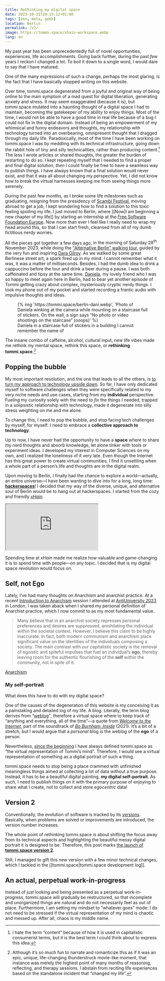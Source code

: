 ```yaml
---
title: Rethinking my digital space
date: 2023-10-31T20:15:12+01:00
tags: [zen, meta, geek]
location: Berlin
permalink: /v2/
image: https://tommi.space/xhain-workspace.webp
lang: en
---
```

My past year has been unprecedentedly full of novel opportunities, experiences, life accomplishments. Going back further, during the past *few* years I reckon I changed a lot. To boil it down to a single word, I would dare to say that I have matured.

One of the many expressions of such a change, perhaps the most glaring, is the fact that I have basically stopped writing on this website.

Over time, tommi.space degenerated from a joyful and original way of being online to the main symptom of a mad quest for digital liberation, generating anxiety and stress. It may seem exaggerated (because it is), but tommi.space mutated into a haunting thought of a digital space I had to maintain, becoming the gatekeeper of my ability to enjoy things. Most of the time, I would not be able to have a good time in real life because of a bug I could not fix in the digital domain. Instead of being an empowerment of my whimsical and funny endeavors and thoughts, my relationship with technology turned into an overbearing, omnipresent thought that I dragged through my daily life. Paradoxically, most of the time I have been working on tommi.space I was by meddling with its technical infrastructure, going down the rabbit hole of tiny and silly technicalities, rather than producing content.[^1] The less I wrote articles or shared thoughts, the greater the burden of restarting to do so. I kept repeating myself that I needed to find a proper and final digital solution, *then* I could finally be free to have a seamless way to publish things. I have always known that a final solution would never exist, and that it was all about changing my perspective. Yet, I did not know how to break the virtual harnesses keeping me from seeing things more serenely.

During the past few months, as I broke some life milestones such as graduating, resigning from the presidency of [Scambi Festival](https://scambi.org/en 'Scambi Festival official website'), moving abroad to get a job, I kept wondering how to find a solution to this toxic feeling spoiling my life. I just moved to Berlin, where [[Now|I am beginning a new chapter of my life]] by starting an internship at the [Free Software Foundation Europe](https://fsfe.org 'FSFE website'). Now more than ever l feel like I really need to wrap my head around this, so that I can start fresh, cleansed from all of my dumb fictitious nerdy worries.

All the pieces got together a few days ago, <time datetime='2023-10-28T11:32:43+02:00'>in the morning of Saturday 28<sup>th</sup> November 2023</time>, while doing the [<q>Alternative Berlin</q> walking tour](https://freewalkingtour.com/berlin/alternative-berlin 'Alternative Berlin Tour | Free Walking Tour by Walkative!'), guided by the very fun and inspiring [Dara Gilroy](https://daragilroy.com 'Dara’s Tour - Tips and Suggestions for Berlin'). As we walked by some great Berlinese street art, a spark fired up in my mind. I cannot remember what it was, it was a matter of milliseconds. Besides, I had the dumb idea to drink a cappuccino before the tour and drink a beer during a pause. I was both caffeinated and tipsy at the same time. [Daniela](https://instagram.com/cappucciodaniela 'Daniela’s Instagram profile'), my lovely friend who I was so happy to meet again here in Berlin, had to bear yet another episode of Tommi getting crazy about complex, mysteriously cryptic nerdy things. I took my phone out of my pocket and started recording a frantic audio with impulsive thoughts and ideas.

<figure>
	{% img 'https://tommi.space/berlin-dani.webp', 'Photo of Daniela winking at the camera while mounting on a staircase full of stickers. On the wall, a sign says “No photo or video shootings on the staircase” (ooops)' %}
	<figcaption>Daniela in a staircase full of stickers in a building I cannot remember the name of</figcaption>
</figure>

The insane combo of caffeine, alcohol, cultural input, new life vibes made me rethink my mental space, rethink this space, or **rethinking tommi.space**.[^2]

## Popping the bubble

My most important resolution, and the one that leads to all the others, is <u>to turn my approach to technology upside down</u>. So far, I have only dedicated myself to software challenges when they were specifically related to my very niche needs and use cases, starting from my **individual** perspective. Fueling my curiosity solely with the need to *fix* the things I needed, trapped in a solipsistic relationship with technology, made it degenerate into silly stress weighting on me and me alone.

To change this, I need to pop the bubble, and stop facing tech challenges by myself, for myself: I need to embrace a **collective approach to technology**.

Up to now, I have never had the opportunity to have a **space** where to share my nerd thoughts and absorb knowledge, let alone tinker with tools or experiment ideas. I developed my interest in Computer Sciences on my own, and I realized the loneliness of it very late. Even though the Internet has this great power to create virtual communities, I find it unsettling when a whole part of a person’s life and thoughts are in the digital realm.

Upon moving to Berlin, I finally had the chance to explore a world—actually, an entire universe—I have been wanting to dive into for a long, long time: [**hackerspaces**](https://hackerspaces.org 'The global hackerspaces’ website')! I decided that my way of the diverse, unique, and alternative soul of Berlin would be to hang out at hackerspaces. I started from the cozy and friendly <cite>[xHain](https://x-hain.de/en 'xHain’s website')</cite>.

<iframe src='https://pan.rent/@tommi/111307808374596519/embed' class='mastodon-embed' allowfullscreen='allowfullscreen'></iframe><script src='https://pan.rent/embed.js' async='async'></script>

Spending time at <cite>xHain</cite> made me realize how valuable and game-changing it is to spend time with people—on any topic. I decided that is my digital space revolution would focus on.

## Self, not Ego

Lately, I’ve had many thoughts on Anarchism and anarchist practice. At a recent [Introduction to Anarchism](https://2023.antiuniversity.org/events/introduction-to-anarchism 'Introduction to Anarchism | AntiUniversity 2023') session I attended at [AntiUniversity 2023](https://2023.antiuniversity.org 'AntiUniversity x Anarchist Bookfair 2023') in London, I was taken aback when I shared my personal definition of Anarchist practice, which I now commit to as my most fundamental value.

> Many believe that in an anarchist society represses personal preferences and desires are suppressed, annihilating the individual within the societal context. However, I believe this claim to be highly inaccurate. In fact, both modern communism and anarchism place significant value on the identities of the individuals composing a society. The main contrast with our capitalistic society is the removal of egoistic and spiteful impulses that fuel an individual’s **ego**, thereby leaving room for the authentic flourishing of the **self** *within* the community, not in spite of it.

<p class='cite'><a href='/anarchism' target='_blank' title='Anarchism thoughts in tommi.space'>Anarchism</a></p>

### My self-portrait

What does this have to do with my digital space?

One of the causes of the degeneration of this website is my conceiving it as a painstaking and detailed log of my life. A blog. Literally, the term blog derives from <q>[weblog](https://en.wikipedia.org/wiki/Blog#History 'History of the term “blog” on Wikipedia')</q>, therefore a virtual space where to keep track of <q>anything and everything, all of the time</q>—a quote from <cite>[Welcome to the Internet](https://genius.com/Bo-burnham-welcome-to-the-internet-lyrics '“Welcome to the Internet” on Genius')</cite>, part of the soundtrack of <cite>[Bo Burnham: Inside](https://en.wikipedia.org/wiki/Bo_Burnham:_Inside '“Bo Burnham: Inside” on Wikipedia')</cite> (2021). It’s a bit of a stretch, but I would argue that a *personal* blog is the weblog of the **ego** of a person.

Nevertheless, [since the beginning](http://web.archive.org/web/20200921181023/https://tommi.space/home 'An archived version of the first iteration of the homepage of tommi.space') I have always defined tommi.space as <q>the virtual representation of Tommi’s mind</q>. Therefore, I would see a virtual representation of something as a digital portrait of such a thing.

tommi.space needs to stop being a place crammed with unfinished meaningless things aimed at collecting a lot of data without a true purpose. Instead, it has to be a beautiful digital painting, **my digital self-portrait**. As such, I need to publish things on it with the primary purpose of enjoying to share what I create, not to collect and store *egocentric* data!

## Version 2

Conventionally, the evolution of software is tracked by its [*versions*](https://en.wikipedia.org/wiki/Software_versioning '“Software versioning” on Wikipedia'). Basically, when problems are solved or improvements are introduced, the version number increases.

The whole point of rethinking tommi.space is about shifting the focus away from its technical aspects and highlighting the beautiful messy digital portrait it is designed to be. Therefore, this post marks [the launch of **tommi.space version 2**](https://codeberg.org/tommi/firefox-monoline/releases/tag/v2 'tommi.space Version 2 tag on Codeberg').

Still, I managed to gift this new version with a few minor technical changes, which I tackled in the [[tommi.space|tommi.space development log]].

## An actual, perpetual work-in-progress

Instead of just looking and being presented as a perpetual work-in-progress, tommi.space will gradually be restructured, so that incomplete and unorganized things are natural and do not necessarily feel as out of place. Furthermore, I am setting my mindset to “whatever goes” mode: I do not need to be stressed if the virtual representation of my mind is chaotic and messed up. After all, chaos is my middle name.

[^1]: I hate the term “content” because of how it is used in capitalistic consumerist terms, but it is the best term I could think about to express this idea.
[^2]: Although it’s so much fun to narrate and romanticize this as if it was an epic, unique, life-changing thunderstruck movie-like moment, that instance was merely the highest point of many months of reasoning, reflecting, and therapy sessions. I abstain from reciting life experiences based on the standalone incident that “changed my life”.
